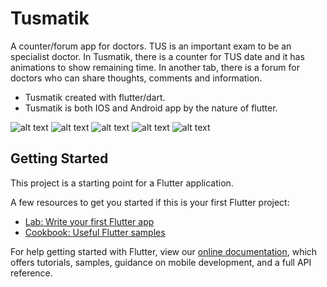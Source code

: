 # Tusmatik

A counter/forum app for doctors. TUS is an important exam to be an specialist doctor. In Tusmatik, there is a counter for TUS date and it has animations to show remaining time. In another tab, there is a forum for doctors who can share thoughts, comments and information.

- Tusmatik created with flutter/dart.
- Tusmatik is both IOS and Android app by the nature of flutter.

![alt text](https://i.ibb.co/m4PVkXd/tusmatik.png)
![alt text](https://i.ibb.co/Ny9GbkS/Simulator-Screen-Shot-i-Phone-11-Pro-Max-2020-05-30-at-18-55-23.png)
![alt text](https://i.ibb.co/vJbQw5W/Screenshot-1591117341.png)
![alt text](https://i.ibb.co/FBMg8QT/Screenshot-1591611707.png)
![alt text](https://i.ibb.co/Rztyny2/Simulator-Screen-Shot-i-Phone-11-Pro-Max-2020-06-04-at-21-47-35.png)



## Getting Started

This project is a starting point for a Flutter application.

A few resources to get you started if this is your first Flutter project:

- [Lab: Write your first Flutter app](https://flutter.dev/docs/get-started/codelab)
- [Cookbook: Useful Flutter samples](https://flutter.dev/docs/cookbook)

For help getting started with Flutter, view our
[online documentation](https://flutter.dev/docs), which offers tutorials,
samples, guidance on mobile development, and a full API reference.
